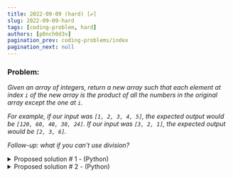```yaml
---
title: 2022-09-09 (hard) [✔️]
slug: 2022-09-09-hard
tags: [coding-problem, hard]
authors: [p0nch0d3v]
pagination_prev: coding-problems/index
pagination_next: null
---
```

### Problem:
*Given an array of integers, return a new array such that each element at index `i` of the new array is the product of all the numbers in the original array except the one at `i`.*

*For example, if our input was `[1, 2, 3, 4, 5]`, the expected output would be `[120, 60, 40, 30, 24]`. If our input was `[3, 2, 1]`, the expected output would be `[2, 3, 6]`.*

*Follow-up: what if you can't use division?*

<details>
<summary>Proposed solution # 1 - (Python)</summary>
<p>

```python
def main(the_list, expected):
    print('List: ', the_list)
    print('Expected:', expected)

    factor = 1
    for item in the_list:
        factor = factor * item
    print('Factor:', factor)    
    
    result = []
    for item in the_list:
        i = 0
        while (i < factor):
            i = i + 1
            if (i * item == factor):
                result.append(i)
                
    print('Result:', result)

    return 0

if __name__ == "__main__":
    main([1, 2, 3, 4, 5], [120, 60, 40, 30, 24])
    main([3, 2, 1], [2, 3, 6])
```

</p>
</details>

<details>
<summary>Proposed solution # 2 - (Python)</summary>
<p>

```python
def main(my_array):
    result = [1] * len(my_array)
    i = 0
    j = 0
    
    while True:
        if i != j:
            result[i] = result[i]  * my_array[j]
        j = j + 1
        if j >= len(my_array):
            j = 0
            i = i + 1
        if i >= len(my_array):
            break
        
    print(result)

if __name__ == "__main__":
    main([1, 2, 3, 4, 5])
    main([3, 2, 1])
```

</p>
</details>